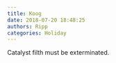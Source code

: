 ```yaml
---
title: Koog
date: 2018-07-20 18:48:25
authors: Ripp
categories: Holiday
---
```


 Catalyst filth must be exterminated.